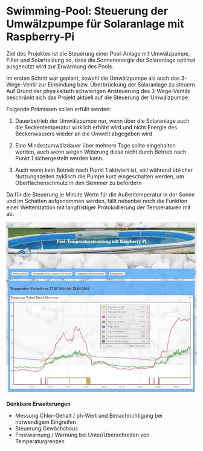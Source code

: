 Swimming-Pool: Steuerung der Umwälzpumpe für Solaranlage mit Raspberry-Pi
========

Ziel des Projektes ist die Steuerung einer Pool-Anlage mit Umwälzpumpe, Filter und Solarheizung so,
dass die Sonnenenergie der Solaranlage optimal ausgenutzt wird zur Erwärmung des Pools.

Im ersten Schritt war geplant, sowohl die Umwälzpumpe als auch das 3-Wege-Ventil zur Einbindung bzw. Überbrückung der Solaranlage zu steuern.
Auf Grund der physikalisch schwierigen Ansteuerung des 3-Wege-Ventils beschränkt sich das Projekt aktuell auf die Steuerung der Umwälzpumpe.

Folgende Prämissen sollen erfüllt werden:

1. Dauerbetrieb der Umwälzpumpe nur, wenn über die Solaranlage auch die Beckentemperatur wirklich erhöht wird und nicht Energie des Beckenwassers wieder an die Umwelt abgegeben wird

2. Eine Mindestumwälzdauer über mehrere Tage sollte eingehalten werden, auch wenn wegen Witterung diese nicht durch Betrieb nach Punkt 1 sichergestellt werden kann.

3. Auch wenn kein Betrieb nach Punkt 1 aktiviert ist, soll während üblicher Nutzungszeiten zyklisch die Pumpe kurz eingeschalten werden, um Oberflächenschmutz in den Skimmer zu befördern

Da für die Steuerung je Minute Werte für die Außentemperatur in der Sonne und im Schatten aufgenommen werden,
fällt nebenbei noch die Funktion einer Wetterstattion mit langfristiger Protokollierung der Temperaturen mit ab.

![Alt text](app/assets/images/poolsteuerung.jpg?raw=true "Temperatur-Verlauf mit Schaltzeiten")

<b>Denkbare Erweiterungen</b>
- Messung Chlor-Gehalt / ph-Wert und Benachrichtigung bei notwendigem Eingreifen
- Steuerung Gewächshaus
- Frostwarnung / Warnung bei Unter/Überschreiten von Temperaturgrenzen

